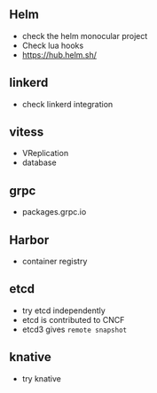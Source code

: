 ## Helm 
- check the helm monocular project
- Check lua hooks
- https://hub.helm.sh/

## linkerd
- check linkerd integration

## vitess
- VReplication
- database 

## grpc
- packages.grpc.io

## Harbor
- container registry

## etcd
- try etcd independently
- etcd is contributed to CNCF
- etcd3 gives `remote snapshot`

## knative
- try knative